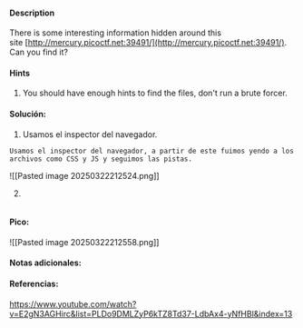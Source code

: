 
#### Description
There is some interesting information hidden around this site [http://mercury.picoctf.net:39491/](http://mercury.picoctf.net:39491/). Can you find it?

#### Hints 
1. You should have enough hints to find the files, don't run a brute forcer.

#### Solución:

1. Usamos el inspector del navegador.

````
Usamos el inspector del navegador, a partir de este fuimos yendo a los archivos como CSS y JS y seguimos las pistas.
`````
![[Pasted image 20250322212524.png]]



2.

````

`````


#### Pico:
![[Pasted image 20250322212558.png]]

#### Notas adicionales:

#### Referencias:
https://www.youtube.com/watch?v=E2gN3AGHirc&list=PLDo9DMLZyP6kTZ8Td37-LdbAx4-yNfHBl&index=13




